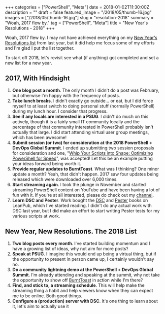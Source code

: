 +++
categories = ["PowerShell", "Meta"]
date = 2018-01-02T11:30:00Z
description = ""
draft = false
featured_image = "/2018/05/thumb-16.jpg"
images = ["/2018/05/thumb-16.jpg"]
slug = "resolution-2018"
summary = "Woah, 2017 flew by."
tag = ["PowerShell", "Meta"]
title = "New Year's Resolutions - 2018"
+++


Woah, 2017 flew by. I may not have achieved everything on my [New Year's Resolutions list](https://king.geek.nz/2017/01/06/resolution-2017/) from last year, but it did help me focus some of my efforts and I'm glad I put the list together.

To start off 2018, let's revisit see what (if anything) got completed and set a new list for a new year.

## 2017, With Hindsight

1.  **One blog post a month**. The only month I didn't do a post was February, but otherwise I'm happy with the frequency of posts.
2.  **Take lunch breaks**. I didn't exactly go outside… or eat, but I did force myself to at least switch to doing personal stuff (normally PowerShell) during my lunch hour. I consider that progress.
3.  **See if any locals are interested in a PSUG**. I didn't do much on this actively, though it is a fairly small IT community locally and the percentage of that community interested in PowerShell probably isn't actually that large. I did start attending virtual user group meetings, which has been awesome!
4.  **Submit session (or two) for consideration at the 2018 PowerShell + DevOps Global Summit**. I ended up submitting two session proposals for consideration and one, "[Whip Your Scripts into Shape: Optimizing PowerShell for Speed](https://powershelldevopsglobalsummit2018.sched.com/event/Cq9V/whip-your-scripts-into-shape-optimizing-powershell-for-speed)", was accepted! Let this be an example putting your ideas forward being worth it.
5.  **Provide regular updates to BurntToast**. What was I thinking? One minor update a month? Yeah, that didn't happen. 2017 saw four updates being released which were downloaded over 6,000 times.
6.  **Start streaming again**. I took the plunge in November and started streaming PowerShell content on YouTube and have been having a lot of fun with it. If you're at all interested, please do check out my [channel](https://www.youtube.com/channel/UCYEhLc_oOaOoT9lACEWYOCA).
7.  **Learn DSC and Pester**. Work bought the [DSC](https://leanpub.com/the-dsc-book) and [Pester](https://leanpub.com/pesterbook) books on LeanPub, which I've started reading. I didn't do any actual work with DSC last year, but I did make an effort to start writing Pester tests for my various scripts at work.

## New Year, New Resolutions. The 2018 List

1.  **Two blog posts every month**. I've started building momentum and I have a growing list of ideas, why not aim for more posts?
2.  **Speak at PSUG**. I imagine this would end up being a virtual thing, but if the opportunity to present in person came up, I certainly wouldn't say no.
3.  **Do a community lightning demo at the PowerShell + DevOps Global Summit**. I'm already attending and speaking at the summit, why not take the opportunity to show off [BurntToast](https://www.powershellgallery.com/packages/BurntToast) in action while I'm there?
4.  **Find, and stick to, a streaming schedule**. This will help make the streaming thing a habit and help viewers know when they can expect me to be online. Both good things.
5.  **Configure a (production) server with DSC**. It's one thing to learn about it, let's aim to actually use it




